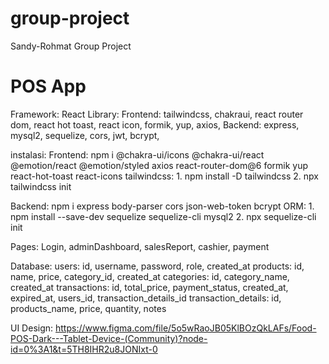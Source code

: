 # group-project
Sandy-Rohmat Group Project


POS App
=======

Framework: React
Library: 
	Frontend: tailwindcss, chakraui, react router dom, react hot toast, react icon, formik, yup, axios, 
	Backend: express, mysql2, sequelize, cors, jwt, bcrypt,

instalasi:
Frontend: npm i @chakra-ui/icons @chakra-ui/react @emotion/react @emotion/styled axios react-router-dom@6 formik yup react-hot-toast react-icons
tailwindcss: 1. npm install -D tailwindcss
2. npx tailwindcss init

Backend: npm i express body-parser cors json-web-token bcrypt
ORM: 1. npm install --save-dev sequelize sequelize-cli mysql2
2. npx sequelize-cli init


Pages: Login, adminDashboard, salesReport, cashier, payment

Database: 
users: id, username, password, role, created_at
products: id, name, price, category_id, created_at
categories: id, category_name, created_at
transactions: id, total_price, payment_status, created_at, expired_at, users_id, transaction_details_id
transaction_details: id, products_name, price, quantity, notes 

UI Design: https://www.figma.com/file/5o5wRaoJB05KlBOzQkLAFs/Food-POS-Dark---Tablet-Device-(Community)?node-id=0%3A1&t=5TH8IHR2u8JONIxt-0
